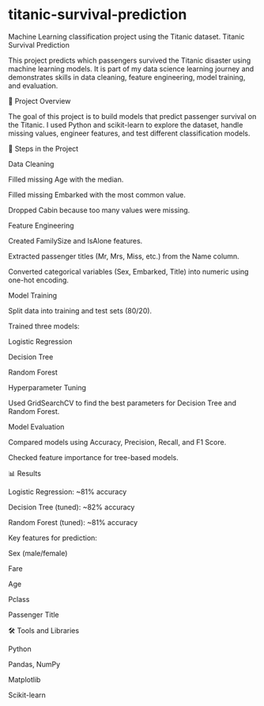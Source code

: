 # titanic-survival-prediction
Machine Learning classification project using the Titanic dataset.
Titanic Survival Prediction

This project predicts which passengers survived the Titanic disaster using machine learning models. It is part of my data science learning journey and demonstrates skills in data cleaning, feature engineering, model training, and evaluation.

📂 Project Overview

The goal of this project is to build models that predict passenger survival on the Titanic. I used Python and scikit-learn to explore the dataset, handle missing values, engineer features, and test different classification models.

🔑 Steps in the Project

Data Cleaning

Filled missing Age with the median.

Filled missing Embarked with the most common value.

Dropped Cabin because too many values were missing.

Feature Engineering

Created FamilySize and IsAlone features.

Extracted passenger titles (Mr, Mrs, Miss, etc.) from the Name column.

Converted categorical variables (Sex, Embarked, Title) into numeric using one-hot encoding.

Model Training

Split data into training and test sets (80/20).

Trained three models:

Logistic Regression

Decision Tree

Random Forest

Hyperparameter Tuning

Used GridSearchCV to find the best parameters for Decision Tree and Random Forest.

Model Evaluation

Compared models using Accuracy, Precision, Recall, and F1 Score.

Checked feature importance for tree-based models.

📊 Results

Logistic Regression: ~81% accuracy

Decision Tree (tuned): ~82% accuracy

Random Forest (tuned): ~81% accuracy

Key features for prediction:

Sex (male/female)

Fare

Age

Pclass

Passenger Title

🛠️ Tools and Libraries

Python

Pandas, NumPy

Matplotlib

Scikit-learn
